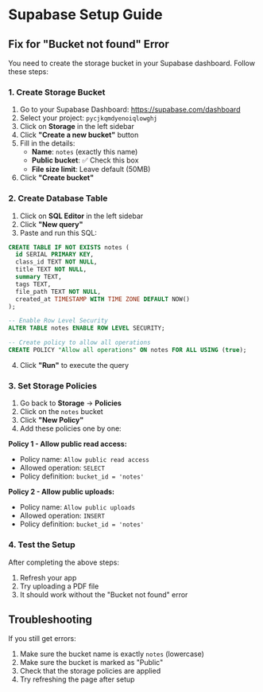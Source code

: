 # Supabase Setup Guide

## Fix for "Bucket not found" Error

You need to create the storage bucket in your Supabase dashboard. Follow these steps:

### 1. Create Storage Bucket

1. Go to your Supabase Dashboard: https://supabase.com/dashboard
2. Select your project: `pycjkqmdyenoiqlowghj`
3. Click on **Storage** in the left sidebar
4. Click **"Create a new bucket"** button
5. Fill in the details:
   - **Name**: `notes` (exactly this name)
   - **Public bucket**: ✅ Check this box
   - **File size limit**: Leave default (50MB)
6. Click **"Create bucket"**

### 2. Create Database Table

1. Click on **SQL Editor** in the left sidebar
2. Click **"New query"**
3. Paste and run this SQL:

```sql
CREATE TABLE IF NOT EXISTS notes (
  id SERIAL PRIMARY KEY,
  class_id TEXT NOT NULL,
  title TEXT NOT NULL,
  summary TEXT,
  tags TEXT,
  file_path TEXT NOT NULL,
  created_at TIMESTAMP WITH TIME ZONE DEFAULT NOW()
);

-- Enable Row Level Security
ALTER TABLE notes ENABLE ROW LEVEL SECURITY;

-- Create policy to allow all operations
CREATE POLICY "Allow all operations" ON notes FOR ALL USING (true);
```

4. Click **"Run"** to execute the query

### 3. Set Storage Policies

1. Go back to **Storage** → **Policies**
2. Click on the `notes` bucket
3. Click **"New Policy"**
4. Add these policies one by one:

**Policy 1 - Allow public read access:**
- Policy name: `Allow public read access`
- Allowed operation: `SELECT`
- Policy definition: `bucket_id = 'notes'`

**Policy 2 - Allow public uploads:**
- Policy name: `Allow public uploads`
- Allowed operation: `INSERT`
- Policy definition: `bucket_id = 'notes'`

### 4. Test the Setup

After completing the above steps:
1. Refresh your app
2. Try uploading a PDF file
3. It should work without the "Bucket not found" error

## Troubleshooting

If you still get errors:
1. Make sure the bucket name is exactly `notes` (lowercase)
2. Make sure the bucket is marked as "Public"
3. Check that the storage policies are applied
4. Try refreshing the page after setup
